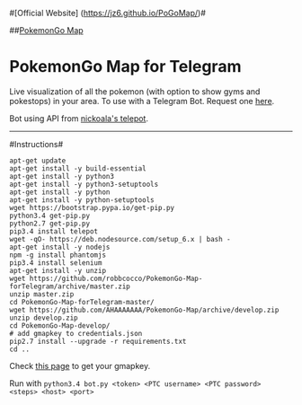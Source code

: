 #[Official Website] (https://jz6.github.io/PoGoMap/)#

##[PokemonGo Map](https://github.com/AHAAAAAAA/PokemonGo-Map/tree/develop)

# PokemonGo Map for Telegram

Live visualization of all the pokemon (with option to show gyms and pokestops) in your area. To use with a Telegram Bot. Request one [here](https://telegram.me/BotFather).

Bot using API from [nickoala's telepot](https://github.com/nickoala/telepot).

---
#Instructions#

```
apt-get update
apt-get install -y build-essential
apt-get install -y python3
apt-get install -y python3-setuptools
apt-get install -y python
apt-get install -y python-setuptools
wget https://bootstrap.pypa.io/get-pip.py
python3.4 get-pip.py
python2.7 get-pip.py
pip3.4 install telepot
wget -qO- https://deb.nodesource.com/setup_6.x | bash -
apt-get install -y nodejs
npm -g install phantomjs
pip3.4 install selenium
apt-get install -y unzip
wget https://github.com/robbcocco/PokemonGo-Map-forTelegram/archive/master.zip
unzip master.zip
cd PokemonGo-Map-forTelegram-master/
wget https://github.com/AHAAAAAAA/PokemonGo-Map/archive/develop.zip
unzip develop.zip
cd PokemonGo-Map-develop/
# add gmapkey to credentials.json
pip2.7 install --upgrade -r requirements.txt
cd ..
```

Check [this page](https://github.com/AHAAAAAAA/PokemonGo-Map/wiki/Google-Maps-API:-a-brief-guide-to-your-own-key) to get your gmapkey.

Run with `python3.4 bot.py <token> <PTC username> <PTC password> <steps> <host> <port>`
